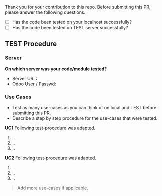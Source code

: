 Thank you for your contribution to this repo.
Before submitting this PR, please answer the following questions.

- [ ] Has the code been tested on your localhost successfully?
- [ ] Has the code been tested on TEST server successfully?

## TEST Procedure
### Server
**On which server was your code/module tested?**

- Server URL: 
- Odoo User / Passwd:

### Use Cases
- Test as many use-cases as you can think of on local and TEST before submitting this PR.
- Describe a step by step procedure for the use-cases that were tested.

**UC1**
Following test-procedure was adapted.

1. ..
2. ..
3. ..

**UC2**
Following test-procedure was adapted.

1. ..
2. ..
3. ..

> Add more use-cases if applicable.
